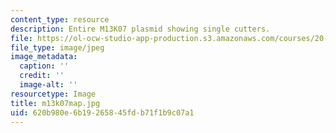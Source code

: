 ```yaml
---
content_type: resource
description: Entire M13K07 plasmid showing single cutters.
file: https://ol-ocw-studio-app-production.s3.amazonaws.com/courses/20-109-laboratory-fundamentals-in-biological-engineering-fall-2007/620b980e6b19265845fdb71f1b9c07a1_m13k07map.jpg
file_type: image/jpeg
image_metadata:
  caption: ''
  credit: ''
  image-alt: ''
resourcetype: Image
title: m13k07map.jpg
uid: 620b980e-6b19-2658-45fd-b71f1b9c07a1
---
```

